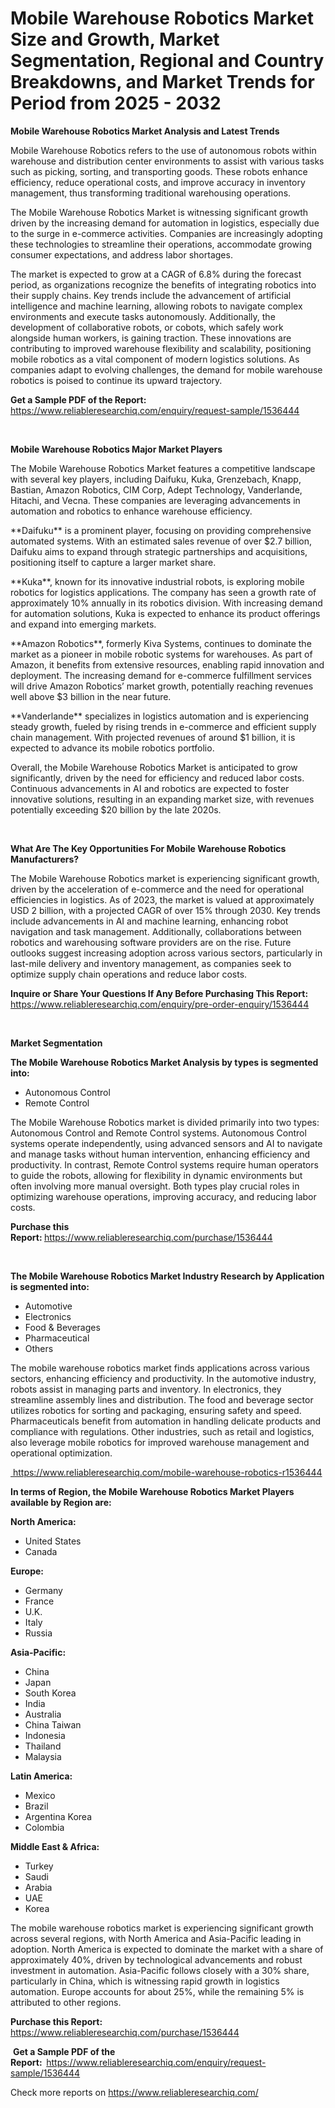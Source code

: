 <p><h1>Mobile Warehouse Robotics Market Size and Growth, Market Segmentation, Regional and Country Breakdowns, and Market Trends for Period from 2025 -  2032</h1></p><p><strong>Mobile Warehouse Robotics Market Analysis and Latest Trends</strong></p>
<p><p>Mobile Warehouse Robotics refers to the use of autonomous robots within warehouse and distribution center environments to assist with various tasks such as picking, sorting, and transporting goods. These robots enhance efficiency, reduce operational costs, and improve accuracy in inventory management, thus transforming traditional warehousing operations.</p><p>The Mobile Warehouse Robotics Market is witnessing significant growth driven by the increasing demand for automation in logistics, especially due to the surge in e-commerce activities. Companies are increasingly adopting these technologies to streamline their operations, accommodate growing consumer expectations, and address labor shortages.</p><p>The market is expected to grow at a CAGR of 6.8% during the forecast period, as organizations recognize the benefits of integrating robotics into their supply chains. Key trends include the advancement of artificial intelligence and machine learning, allowing robots to navigate complex environments and execute tasks autonomously. Additionally, the development of collaborative robots, or cobots, which safely work alongside human workers, is gaining traction. These innovations are contributing to improved warehouse flexibility and scalability, positioning mobile robotics as a vital component of modern logistics solutions. As companies adapt to evolving challenges, the demand for mobile warehouse robotics is poised to continue its upward trajectory.</p></p>
<p><strong>Get a Sample PDF of the Report:&nbsp;</strong> <a href="https://www.reliableresearchiq.com/enquiry/request-sample/1536444?utm_campaign=1834&utm_medium=2&utm_source=Github&utm_content=ia&utm_term=27022025&utm_id=mobile-warehouse-robotics">https://www.reliableresearchiq.com/enquiry/request-sample/1536444</a></p>
<p>&nbsp;</p>
<p><strong>Mobile Warehouse Robotics Major Market Players</strong></p>
<p><p>The Mobile Warehouse Robotics Market features a competitive landscape with several key players, including Daifuku, Kuka, Grenzebach, Knapp, Bastian, Amazon Robotics, CIM Corp, Adept Technology, Vanderlande, Hitachi, and Vecna. These companies are leveraging advancements in automation and robotics to enhance warehouse efficiency.</p><p>**Daifuku** is a prominent player, focusing on providing comprehensive automated systems. With an estimated sales revenue of over $2.7 billion, Daifuku aims to expand through strategic partnerships and acquisitions, positioning itself to capture a larger market share.</p><p>**Kuka**, known for its innovative industrial robots, is exploring mobile robotics for logistics applications. The company has seen a growth rate of approximately 10% annually in its robotics division. With increasing demand for automation solutions, Kuka is expected to enhance its product offerings and expand into emerging markets.</p><p>**Amazon Robotics**, formerly Kiva Systems, continues to dominate the market as a pioneer in mobile robotic systems for warehouses. As part of Amazon, it benefits from extensive resources, enabling rapid innovation and deployment. The increasing demand for e-commerce fulfillment services will drive Amazon Robotics’ market growth, potentially reaching revenues well above $3 billion in the near future.</p><p>**Vanderlande** specializes in logistics automation and is experiencing steady growth, fueled by rising trends in e-commerce and efficient supply chain management. With projected revenues of around $1 billion, it is expected to advance its mobile robotics portfolio.</p><p>Overall, the Mobile Warehouse Robotics Market is anticipated to grow significantly, driven by the need for efficiency and reduced labor costs. Continuous advancements in AI and robotics are expected to foster innovative solutions, resulting in an expanding market size, with revenues potentially exceeding $20 billion by the late 2020s.</p></p>
<p>&nbsp;</p>
<p><strong>What Are The Key Opportunities For Mobile Warehouse Robotics Manufacturers?</strong></p>
<p><p>The Mobile Warehouse Robotics market is experiencing significant growth, driven by the acceleration of e-commerce and the need for operational efficiencies in logistics. As of 2023, the market is valued at approximately USD 2 billion, with a projected CAGR of over 15% through 2030. Key trends include advancements in AI and machine learning, enhancing robot navigation and task management. Additionally, collaborations between robotics and warehousing software providers are on the rise. Future outlooks suggest increasing adoption across various sectors, particularly in last-mile delivery and inventory management, as companies seek to optimize supply chain operations and reduce labor costs.</p></p>
<p><strong>Inquire or Share Your Questions If Any Before Purchasing This Report:</strong> <a href="https://www.reliableresearchiq.com/enquiry/pre-order-enquiry/1536444?utm_campaign=1834&utm_medium=2&utm_source=Github&utm_content=ia&utm_term=27022025&utm_id=mobile-warehouse-robotics">https://www.reliableresearchiq.com/enquiry/pre-order-enquiry/1536444</a></p>
<p>&nbsp;</p>
<p><strong>Market Segmentation</strong></p>
<p><strong>The Mobile Warehouse Robotics Market Analysis by types is segmented into:</strong></p>
<p><ul><li>Autonomous Control</li><li>Remote Control</li></ul></p>
<p><p>The Mobile Warehouse Robotics market is divided primarily into two types: Autonomous Control and Remote Control systems. Autonomous Control systems operate independently, using advanced sensors and AI to navigate and manage tasks without human intervention, enhancing efficiency and productivity. In contrast, Remote Control systems require human operators to guide the robots, allowing for flexibility in dynamic environments but often involving more manual oversight. Both types play crucial roles in optimizing warehouse operations, improving accuracy, and reducing labor costs.</p></p>
<p><strong>Purchase this Report:&nbsp;</strong><a href="https://www.reliableresearchiq.com/purchase/1536444?utm_campaign=1834&utm_medium=2&utm_source=Github&utm_content=ia&utm_term=27022025&utm_id=mobile-warehouse-robotics">https://www.reliableresearchiq.com/purchase/1536444</a></p>
<p>&nbsp;</p>
<p><strong>The Mobile Warehouse Robotics Market Industry Research by Application is segmented into:</strong></p>
<p><ul><li>Automotive</li><li>Electronics</li><li>Food & Beverages</li><li>Pharmaceutical</li><li>Others</li></ul></p>
<p><p>The mobile warehouse robotics market finds applications across various sectors, enhancing efficiency and productivity. In the automotive industry, robots assist in managing parts and inventory. In electronics, they streamline assembly lines and distribution. The food and beverage sector utilizes robotics for sorting and packaging, ensuring safety and speed. Pharmaceuticals benefit from automation in handling delicate products and compliance with regulations. Other industries, such as retail and logistics, also leverage mobile robotics for improved warehouse management and operational optimization.</p></p>
<p><a href="https://www.reliableresearchiq.com/mobile-warehouse-robotics-r1536444?utm_campaign=1834&utm_medium=2&utm_source=Github&utm_content=ia&utm_term=27022025&utm_id=mobile-warehouse-robotics">&nbsp;https://www.reliableresearchiq.com/mobile-warehouse-robotics-r1536444</a></p>
<p><strong>In terms of Region, the Mobile Warehouse Robotics Market Players available by Region are:</strong></p>
<p>
    <p> <strong> North America: </strong>
        <ul>
            <li>United States</li>
            <li>Canada</li>
        </ul>
        </p> 
    <p> <strong> Europe: </strong>
        <ul>
            <li>Germany</li>
            <li>France</li>
            <li>U.K.</li>
            <li>Italy</li>
            <li>Russia</li>
        </ul>
        </p> 
    <p> <strong> Asia-Pacific: </strong>
        <ul>
            <li>China</li>
            <li>Japan</li>
            <li>South Korea</li>
            <li>India</li>
            <li>Australia</li>
            <li>China Taiwan</li>
            <li>Indonesia</li>
            <li>Thailand</li>
            <li>Malaysia</li>
        </ul>
        </p> 
    <p> <strong> Latin America: </strong>
        <ul>
            <li>Mexico</li>
            <li>Brazil</li>
            <li>Argentina Korea</li>
            <li>Colombia</li>
        </ul>
        </p> 
    <p> <strong> Middle East & Africa: </strong>
        <ul>
            <li>Turkey</li>
            <li>Saudi</li>
            <li>Arabia</li>
            <li>UAE</li>
            <li>Korea</li>
        </ul>
    </p>
    </p>
<p><p>The mobile warehouse robotics market is experiencing significant growth across several regions, with North America and Asia-Pacific leading in adoption. North America is expected to dominate the market with a share of approximately 40%, driven by technological advancements and robust investment in automation. Asia-Pacific follows closely with a 30% share, particularly in China, which is witnessing rapid growth in logistics automation. Europe accounts for about 25%, while the remaining 5% is attributed to other regions.</p></p>
<p><strong>Purchase this Report: </strong><a href="https://www.reliableresearchiq.com/purchase/1536444?utm_campaign=1834&utm_medium=2&utm_source=Github&utm_content=ia&utm_term=27022025&utm_id=mobile-warehouse-robotics">https://www.reliableresearchiq.com/purchase/1536444</a></p>
<p>&nbsp;<strong>Get a Sample PDF of the Report:&nbsp;&nbsp;</strong><a href="https://www.reliableresearchiq.com/enquiry/request-sample/1536444?utm_campaign=1834&utm_medium=2&utm_source=Github&utm_content=ia&utm_term=27022025&utm_id=mobile-warehouse-robotics">https://www.reliableresearchiq.com/enquiry/request-sample/1536444</a></p>
<p><strong></strong></p>
<p>Check more reports on <a href="https://www.reliableresearchiq.com/?utm_campaign=1834&utm_medium=2&utm_source=Github&utm_content=ia&utm_term=27022025&utm_id=mobile-warehouse-robotics">https://www.reliableresearchiq.com/</a></p>
